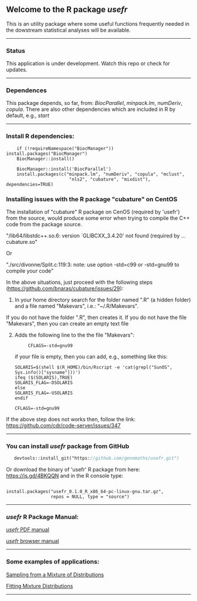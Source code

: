 ## Welcome to the R package _usefr_

This is an utility package where some useful functions frequently needed in the
dowstream statistical analyses will be available.

------------
### Status

   This application is under development. Watch this repo or check for updates.

------------
### Dependences

This package depends, so far, from: _BiocParallel_, _minpack.lm_, _numDeriv_,
_copula_. There are also other dependencies which are included in R by default,
e.g., _start_


------------
### Install R dependencies:

```install
    if (!requireNamespace("BiocManager")) install.packages("BiocManager")
    BiocManager::install()
    
    BiocManager::install('BiocParallel')
    install.packages(c("minpack.lm", "numDeriv", "copula", "mclust",
                        "nls2", "cubature", "mixdist"), dependencies=TRUE)
```

### Installing issues with the R package "cubature" on CentOS

The installation of "cubature" R package on CenOS (required by 'usefr') from 
the source, would produce some error when trying to compile the C++ code from
the package source. 

"/lib64/libstdc++.so.6: version `GLIBCXX_3.4.20' not found (required by ...
cubature.so"

Or

"./src/divonne/Split.c:119:3: note: use option -std=c99 or -std=gnu99 to
compile your code"

In the above situations, just proceed with the following steps (<https://github.com/bnaras/cubature/issues/29>):
  
  1. In your home directory search for the folder named ".R" (a hidden folder)
  and a file named "Makevars", i.e.: "~/.R/Makevars".
  
  If you do not have the folder ".R", then creates it. If you do not have the
  file "Makevars", then you can create an empty text file
     
  2. Adds the following line to the the file "Makevars":
  
     ```
          CFLAGS=-std=gnu99
     ```
  
     if your file is empty, then you can add, e.g., something like this:
  
     ```
     SOLARIS=$(shell $(R_HOME)/bin/Rscript -e 'cat(grepl("SunOS", Sys.info()["sysname"]))')
     ifeq ($(SOLARIS),TRUE)
     SOLARIS_FLAG=-DSOLARIS
     else
     SOLARIS_FLAG=-USOLARIS
     endif
     
     CFLAGS=-std=gnu99
     
     ```

If the above step does not works then,  follow the link: 
<https://github.com/cdr/code-server/issues/347>

------------

### You can install _*usefr*_ package from GitHub

```install.p
   devtools::install_git("https://github.com/genomaths/usefr.git")

```

Or download the binary of 'usefr' R package from here: <https://is.gd/4BKQQN>
and in the R console type:

```install.usefr

install.packages("usefr_0.1.0_R_x86_64-pc-linux-gnu.tar.gz", 
                 repos = NULL, type = "source")

```

------------
### _usefr_ R Package Manual:

<a href="https://github.com/genomaths/usefr/blob/master/usefr.pdf" target="_blank">_usefr_ PDF manual</a>


<a href="https://genomaths.github.io/usefr_manual/usefr_manual.html" target="_blank">_usefr_ browser manual</a>

------------

### Some examples of applications:
<a href="https://genomaths.com/stats/sampling-from-a-mixture-of-distributions/">Sampling from a Mixture of Distributions</a>


<a href="https://genomaths.com/stats/non-linear-fit-of-mixture-distributions/">Fitting Mixture Distributions</a>


------------



